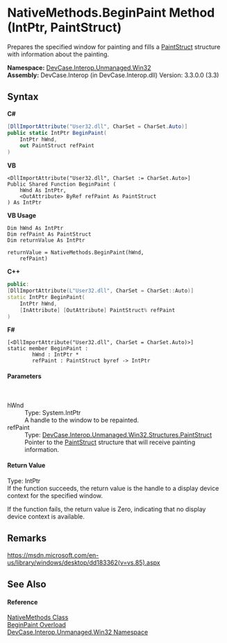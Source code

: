 # NativeMethods.BeginPaint Method (IntPtr, PaintStruct)
 

Prepares the specified window for painting and fills a <a href="T_DevCase_Interop_Unmanaged_Win32_Structures_PaintStruct">PaintStruct</a> structure with information about the painting.

**Namespace:**&nbsp;<a href="N_DevCase_Interop_Unmanaged_Win32">DevCase.Interop.Unmanaged.Win32</a><br />**Assembly:**&nbsp;DevCase.Interop (in DevCase.Interop.dll) Version: 3.3.0.0 (3.3)

## Syntax

**C#**<br />
``` C#
[DllImportAttribute("User32.dll", CharSet = CharSet.Auto)]
public static IntPtr BeginPaint(
	IntPtr hWnd,
	out PaintStruct refPaint
)
```

**VB**<br />
``` VB
<DllImportAttribute("User32.dll", CharSet := CharSet.Auto>]
Public Shared Function BeginPaint ( 
	hWnd As IntPtr,
	<OutAttribute> ByRef refPaint As PaintStruct
) As IntPtr
```

**VB Usage**<br />
``` VB Usage
Dim hWnd As IntPtr
Dim refPaint As PaintStruct
Dim returnValue As IntPtr

returnValue = NativeMethods.BeginPaint(hWnd, 
	refPaint)
```

**C++**<br />
``` C++
public:
[DllImportAttribute(L"User32.dll", CharSet = CharSet::Auto)]
static IntPtr BeginPaint(
	IntPtr hWnd, 
	[InAttribute] [OutAttribute] PaintStruct% refPaint
)
```

**F#**<br />
``` F#
[<DllImportAttribute("User32.dll", CharSet = CharSet.Auto)>]
static member BeginPaint : 
        hWnd : IntPtr * 
        refPaint : PaintStruct byref -> IntPtr 

```


#### Parameters
&nbsp;<dl><dt>hWnd</dt><dd>Type: System.IntPtr<br />A handle to the window to be repainted.</dd><dt>refPaint</dt><dd>Type: <a href="T_DevCase_Interop_Unmanaged_Win32_Structures_PaintStruct">DevCase.Interop.Unmanaged.Win32.Structures.PaintStruct</a><br />Pointer to the <a href="T_DevCase_Interop_Unmanaged_Win32_Structures_PaintStruct">PaintStruct</a> structure that will receive painting information.</dd></dl>

#### Return Value
Type: IntPtr<br />If the function succeeds, the return value is the handle to a display device context for the specified window. 

 If the function fails, the return value is Zero, indicating that no display device context is available.

## Remarks
<a href="https://msdn.microsoft.com/en-us/library/windows/desktop/dd183362(v=vs.85).aspx" target="_blank">https://msdn.microsoft.com/en-us/library/windows/desktop/dd183362(v=vs.85).aspx</a>

## See Also


#### Reference
<a href="T_DevCase_Interop_Unmanaged_Win32_NativeMethods">NativeMethods Class</a><br /><a href="Overload_DevCase_Interop_Unmanaged_Win32_NativeMethods_BeginPaint">BeginPaint Overload</a><br /><a href="N_DevCase_Interop_Unmanaged_Win32">DevCase.Interop.Unmanaged.Win32 Namespace</a><br />